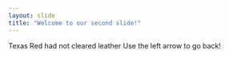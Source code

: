 ```yaml
---
layout: slide
title: "Welcome to our second slide!"
---
```

Texas Red had not cleared leather
Use the left arrow to go back!
